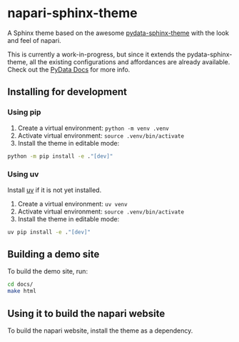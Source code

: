 # napari-sphinx-theme

A Sphinx theme based on the awesome
[pydata-sphinx-theme](https://github.com/pydata/pydata-sphinx-theme) with the
look and feel of napari.

This is currently a work-in-progress, but since it extends the
pydata-sphinx-theme, all the existing configurations and affordances are already
available. Check out the
[PyData Docs](https://pydata-sphinx-theme.readthedocs.io/en/latest/) for more
info.

## Installing for development

### Using pip

1. Create a virtual environment: `python -m venv .venv`
2. Activate virtual environment: `source .venv/bin/activate`
3. Install the theme in editable mode:

```bash
python -m pip install -e ."[dev]"
```

### Using uv

Install [uv](https://github.com/astral-sh/uv) if it is not yet installed.

1. Create a virtual environment: `uv venv`
2. Activate virtual environment: `source .venv/bin/activate`
3. Install the theme in editable mode:

```bash
uv pip install -e ."[dev]"
```

## Building a demo site

To build the demo site, run:

```bash
cd docs/
make html
```

## Using it to build the napari website

To build the napari website, install the theme as a dependency.
